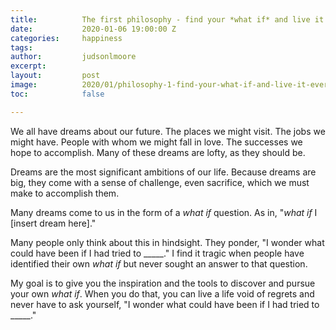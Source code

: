 ```yaml
---
title:			The first philosophy - find your *what if* and live it every day
date:			2020-01-06 19:00:00 Z
categories:		happiness
tags:			
author:			judsonlmoore
excerpt:		
layout:			post
image:			2020/01/philosophy-1-find-your-what-if-and-live-it-every-day.png
toc:			false

---
```


We all have dreams about our future. The places we might visit. The jobs we might have. People with whom we might fall in love. The successes we hope to accomplish. Many of these dreams are lofty, as they should be. 

Dreams are the most significant ambitions of our life. Because dreams are big, they come with a sense of challenge, even sacrifice, which we must make to accomplish them.

Many dreams come to us in the form of a *what if* question. As in, "*what if* I [insert dream here]." 

Many people only think about this in hindsight. They ponder, "I wonder what could have been if I had tried to _____." I find it tragic when people have identified their own *what if* but never sought an answer to that question.

My goal is to give you the inspiration and the tools to discover and pursue your own *what if*. When you do that, you can live a life void of regrets and never have to ask yourself, "I wonder what could have been if I had tried to _____." 